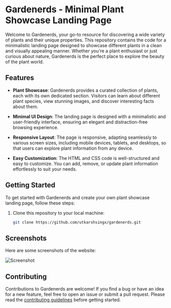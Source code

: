 # Gardenerds - Minimal Plant Showcase Landing Page

Welcome to Gardenerds, your go-to resource for discovering a wide variety of plants and their unique properties. This repository contains the code for a minimalistic landing page designed to showcase different plants in a clean and visually appealing manner. Whether you're a plant enthusiast or just curious about nature, Gardenerds is the perfect place to explore the beauty of the plant world.

## Features

- **Plant Showcase**: Gardenerds provides a curated collection of plants, each with its own dedicated section. Visitors can learn about different plant species, view stunning images, and discover interesting facts about them.

- **Minimal UI Design**: The landing page is designed with a minimalistic and user-friendly interface, ensuring an elegant and distraction-free browsing experience.

- **Responsive Layout**: The page is responsive, adapting seamlessly to various screen sizes, including mobile devices, tablets, and desktops, so that users can explore plant information from any device.

- **Easy Customization**: The HTML and CSS code is well-structured and easy to customize. You can add, remove, or update plant information effortlessly to suit your needs.

## Getting Started

To get started with Gardenerds and create your own plant showcase landing page, follow these steps:

1. Clone this repository to your local machine:

   ```bash
   git clone https://github.com/utkarshsingx/gardenerds.git

## Screenshots

Here are some screenshots of the website:

![Screenshot](screenshot/gardenerds.png)

## Contributing

Contributions to Gardenerds are welcome! If you find a bug or have an idea for a new feature, feel free to open an issue or submit a pull request. Please read the [contributing guidelines](CONTRIBUTING.md) before getting started.
